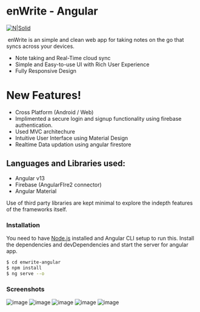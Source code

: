 # enWrite - Angular

[![N|Solid](https://res.cloudinary.com/srvraj311/image/upload/v1626325102/Main_2_hu5xxl.png)](https://srvraj311.github.io)

[![]()]()
enWrite is an simple and clean web app for taking notes on the go that syncs across your devices.

- Note taking and Real-Time cloud sync
- Simple and Easy-to-use UI with Rich User Experience
- Fully Responsive Design

# New Features!

- Cross Platform (Android / Web)
- Implimented a secure login and signup functionality using firebase authentication.
- Used MVC architechure
- Intuitive User Interface using Material Design
- Realtime Data updation using angular firestore

## Languages and Libraries used:

- Angular v13
- Firebase (AngularFIre2 connector)
- Angular Material

Use of third party libraries are kept minimal to explore the indepth features of the frameworks itself.

### Installation

You need to have [Node.js](https://nodejs.org/) installed and Angular CLI setup to run this.
Install the dependencies and devDependencies and start the server for angular app.

```sh
$ cd enwrite-angular
$ npm install
$ ng serve --o
```

### Screenshots

![image](https://res.cloudinary.com/srvraj311/image/upload/v1649557495/Screenshot_2022-04-10_at_7.53.09_AM_hncqdj.png)
![image](https://res.cloudinary.com/srvraj311/image/upload/v1649557497/Screenshot_2022-04-10_at_7.51.48_AM_oc2slg.png)
![image](https://res.cloudinary.com/srvraj311/image/upload/v1649557496/Screenshot_2022-04-10_at_7.52.43_AM_gony1b.png)
![image](https://res.cloudinary.com/srvraj311/image/upload/v1649557496/Screenshot_2022-04-10_at_7.52.33_AM_utemtp.png)
![image](https://res.cloudinary.com/srvraj311/image/upload/v1649557495/Screenshot_2022-04-10_at_7.52.22_AM_jeyala.png)

